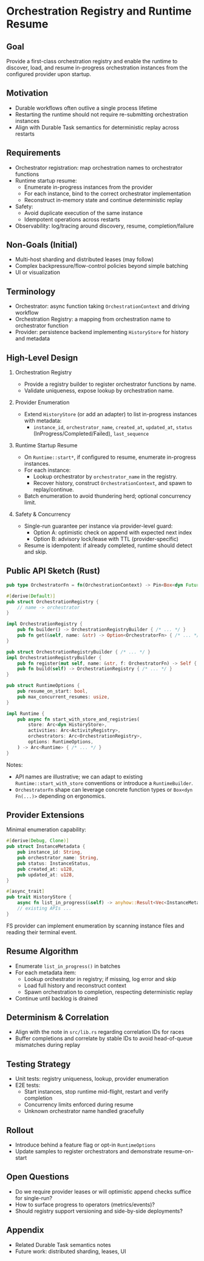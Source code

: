 # Orchestration Registry and Runtime Resume

## Goal

Provide a first-class orchestration registry and enable the runtime to discover, load, and resume in-progress orchestration instances from the configured provider upon startup.

## Motivation

- Durable workflows often outlive a single process lifetime
- Restarting the runtime should not require re-submitting orchestration instances
- Align with Durable Task semantics for deterministic replay across restarts

## Requirements

- Orchestrator registration: map orchestration names to orchestrator functions
- Runtime startup resume:
  - Enumerate in-progress instances from the provider
  - For each instance, bind to the correct orchestrator implementation
  - Reconstruct in-memory state and continue deterministic replay
- Safety:
  - Avoid duplicate execution of the same instance
  - Idempotent operations across restarts
- Observability: log/tracing around discovery, resume, completion/failure

## Non-Goals (Initial)

- Multi-host sharding and distributed leases (may follow)
- Complex backpressure/flow-control policies beyond simple batching
- UI or visualization

## Terminology

- Orchestrator: async function taking `OrchestrationContext` and driving workflow
- Orchestration Registry: a mapping from orchestration name to orchestrator function
- Provider: persistence backend implementing `HistoryStore` for history and metadata

## High-Level Design

1. Orchestration Registry
   - Provide a registry builder to register orchestrator functions by name.
   - Validate uniqueness, expose lookup by orchestration name.

2. Provider Enumeration
   - Extend `HistoryStore` (or add an adapter) to list in-progress instances with metadata:
     - `instance_id`, `orchestrator_name`, `created_at`, `updated_at`, `status` (InProgress/Completed/Failed), `last_sequence`

3. Runtime Startup Resume
   - On `Runtime::start*`, if configured to resume, enumerate in-progress instances.
   - For each instance:
     - Lookup orchestrator by `orchestrator_name` in the registry.
     - Recover history, construct `OrchestrationContext`, and spawn to replay/continue.
   - Batch enumeration to avoid thundering herd; optional concurrency limit.

4. Safety & Concurrency
   - Single-run guarantee per instance via provider-level guard:
     - Option A: optimistic check on append with expected next index
     - Option B: advisory lock/lease with TTL (provider-specific)
   - Resume is idempotent: if already completed, runtime should detect and skip.

## Public API Sketch (Rust)

```rust
pub type OrchestratorFn = fn(OrchestrationContext) -> Pin<Box<dyn Future<Output = String> + Send>>;

#[derive(Default)]
pub struct OrchestrationRegistry {
    // name -> orchestrator
}

impl OrchestrationRegistry {
    pub fn builder() -> OrchestrationRegistryBuilder { /* ... */ }
    pub fn get(&self, name: &str) -> Option<OrchestratorFn> { /* ... */ }
}

pub struct OrchestrationRegistryBuilder { /* ... */ }
impl OrchestrationRegistryBuilder {
    pub fn register(mut self, name: &str, f: OrchestratorFn) -> Self { /* ... */ }
    pub fn build(self) -> OrchestrationRegistry { /* ... */ }
}

pub struct RuntimeOptions {
    pub resume_on_start: bool,
    pub max_concurrent_resumes: usize,
}

impl Runtime {
    pub async fn start_with_store_and_registries(
        store: Arc<dyn HistoryStore>,
        activities: Arc<ActivityRegistry>,
        orchestrators: Arc<OrchestrationRegistry>,
        options: RuntimeOptions,
    ) -> Arc<Runtime> { /* ... */ }
}
```

Notes:
- API names are illustrative; we can adapt to existing `Runtime::start_with_store` conventions or introduce a `RuntimeBuilder`.
- `OrchestratorFn` shape can leverage concrete function types or `Box<dyn Fn(...)>` depending on ergonomics.

## Provider Extensions

Minimal enumeration capability:

```rust
#[derive(Debug, Clone)]
pub struct InstanceMetadata {
    pub instance_id: String,
    pub orchestrator_name: String,
    pub status: InstanceStatus,
    pub created_at: u128,
    pub updated_at: u128,
}

#[async_trait]
pub trait HistoryStore {
    async fn list_in_progress(&self) -> anyhow::Result<Vec<InstanceMetadata>>;
    // existing APIs ...
}
```

FS provider can implement enumeration by scanning instance files and reading their terminal event.

## Resume Algorithm

- Enumerate `list_in_progress()` in batches
- For each metadata item:
  - Lookup orchestrator in registry; if missing, log error and skip
  - Load full history and reconstruct context
  - Spawn orchestration to completion, respecting deterministic replay
- Continue until backlog is drained

## Determinism & Correlation

- Align with the note in `src/lib.rs` regarding correlation IDs for races
- Buffer completions and correlate by stable IDs to avoid head-of-queue mismatches during replay

## Testing Strategy

- Unit tests: registry uniqueness, lookup, provider enumeration
- E2E tests:
  - Start instances, stop runtime mid-flight, restart and verify completion
  - Concurrency limits enforced during resume
  - Unknown orchestrator name handled gracefully

## Rollout

- Introduce behind a feature flag or opt-in `RuntimeOptions`
- Update samples to register orchestrators and demonstrate resume-on-start

## Open Questions

- Do we require provider leases or will optimistic append checks suffice for single-run?
- How to surface progress to operators (metrics/events)?
- Should registry support versioning and side-by-side deployments?

## Appendix

- Related Durable Task semantics notes
- Future work: distributed sharding, leases, UI